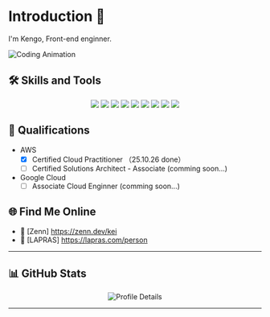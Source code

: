 # Introduction 👋
I'm Kengo, Front-end enginner.

![Coding Animation](https://media.giphy.com/media/qgQUggAC3Pfv687qPC/giphy.gif)

## 🛠️ Skills and Tools
<div align="center">
  <img src="https://img.shields.io/badge/-Vue.js-4FC08D?logo=vuedotjs&logoColor=white&style=for-the-badge" />
  <img src="https://img.shields.io/badge/-Nuxt.js-00DC82?logo=nuxtdotjs&logoColor=white&style=for-the-badge" />
  <img src="https://img.shields.io/badge/-React-61DAFB?logo=react&logoColor=white&style=for-the-badge" />
  <img src="https://img.shields.io/badge/-Next.js-000000?logo=nextdotjs&logoColor=white&style=for-the-badge" />
  <img src="https://img.shields.io/badge/-Typescript-3178C6?logo=Typescript&logoColor=black&style=for-the-badge" />
  <img src="https://img.shields.io/badge/-Vuetify-1867C0?logo=vuetify&logoColor=white&style=for-the-badge" />
  <img src="https://img.shields.io/badge/-Tailwind CSS-06B6D4?logo=tailwindcss&logoColor=white&style=for-the-badge" />
  <img src="https://img.shields.io/badge/-HTML-E34F26?logo=html5&logoColor=white&style=for-the-badge" />
  <img src="https://img.shields.io/badge/-Big Query-669DF6?logo=googlebigquery&logoColor=white&style=for-the-badge" />
</div>

## 💯 Qualifications
- AWS
  - [x] Certified Cloud Practitioner （25.10.26 done）
  - [ ] Certified Solutions Architect - Associate (comming soon...)
- Google Cloud
  - [ ] Associate Cloud Enginner (comming soon...)

## 🌐 Find Me Online
- 🧘 [Zenn] https://zenn.dev/kei
- 💼 [LAPRAS] https://lapras.com/person

---

## 📊 GitHub Stats
<div align="center">
  <img src="https://github-profile-summary-cards.vercel.app/api/cards/profile-details?username=kei-creative-life&theme=radical" alt="Profile Details" />
</div>

---
